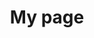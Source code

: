 ---
# Page title
title: My page
# Page type - we want a landing page (such as a homepage)
type: landing

design:
  spacing: 2rem


# Your landing page sections - add as many different content blocks as you like
sections:
  - block: collection
    id: articles
    content:
      title: Artículos
      filters:
        folders:
          - publication
        publication_type: "article-journal"
    design:
      view: citation
    sort_by: 'Date'
  - block: collection
    id: chapter
    content:
      title: Capítulos de libros
      filters:
        folders:
          - publication
        publication_type: "chapter"
    design:
      view: citation
    sort_by: 'Date'
  - block: collection
    id: reports
    content:
      title: Informes técnicos
      filters:
        folders:
          - publication
        publication_type: "report"
    design:
      view: citation
    sort_by: 'Date'
---